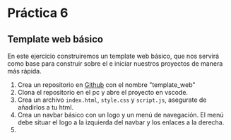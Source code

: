 # Práctica 6

## Template web básico

En este ejercicio construiremos un template web básico, que nos servirá como base para construir sobre el e iniciar nuestros proyectos de manera más rápida.

1. Crea un repositorio en [Github](https://github.com/new) con el nombre "template_web"
2. Clona el repositorio en el pc y abre el proyecto en vscode.
3. Crea un archivo `index.html`, `style.css` y `script.js`, asegurate de añadirlos a tu html.
4. Crea un navbar básico con un logo y un menú de navegación. El menú debe situar el logo a la izquierda del navbar y los enlaces a la derecha.
5. 

